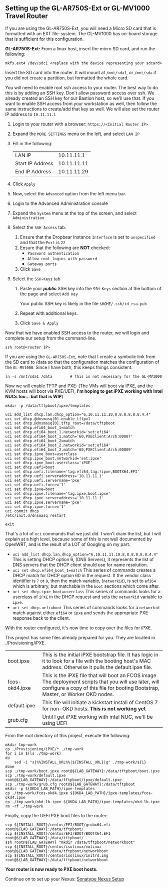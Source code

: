 ## Setting up the GL-AR750S-Ext or GL-MV1000 Travel Router

If you are using the GL-AR750S-Ext, you will need a Micro SD card that is formatted with an EXT file-system.  The GL-MV1000 has on-board storage that is sufficient for this configuration.

__GL-AR750S-Ext:__ From a linux host, insert the micro SD card, and run the following:

    mkfs.ext4 /dev/sdc1 <replace with the device representing your sdcard>

Insert the SD card into the router.  It will mount at `/mnt/sda1`, or `/mnt/sda` if you did not create a partition, but formatted the whole card.

You will need to enable root ssh access to your router.  The best way to do this is by adding an SSH key.  Don't allow password access over ssh.  We already created an SSH key for our Bastion host, so we'll use that.  If you want to enable SSH access from your workstation as well, then follow the same instructions to create/add that key as well.  We will also set the router IP address to `10.11.11.1`

1. Login to your router with a browser: `https://<Initial Router IP>`
1. Expand the `MORE SETTINGS` menu on the left, and select `LAN IP`
1. Fill in the following:

    |||
    |---|---|
    |LAN IP|10.11.11.1|
    |Start IP Address|10.11.11.11|
    |End IP Address|10.11.11.29|

1. Click `Apply`
1. Now, select the `Advanced` option from the left menu bar.
1. Login to the Advanced Administration console
1. Expand the `System` menu at the top of the screen, and select `Administration`
1. Select the `SSH Access` tab.
   1. Ensure that the Dropbear Instance `Interface` is set to `unspecified` and that the `Port` is `22`
   1. Ensure that the following are __NOT__ checked:
      * `Password authentication`
      * `Allow root logins with password`
      * `Gateway ports`
    1. Click `Save`
1. Select the `SSH-Keys` tab
    1. Paste your __*public*__ SSH key into the `SSH-Keys` section at the bottom of the page and select `Add Key`
    
        Your public SSH key is likely in the file `$HOME/.ssh/id_rsa.pub`
    1. Repeat with additional keys.
    1. Click `Save & Apply`

Now that we have enabled SSH access to the router, we will login and complete our setup from the command-line.

    ssh root@<router IP>

If you are using the `GL-AR750S-Ext`, note that I create a symbolic link from the SD card to /data so that the configuration matches the configuration of the `GL-MV1000`.  Since I have both, this keeps things consistent.

    ln -s /mnt/sda1 /data        # This is not necessary for the GL-MV1000

Now we will enable TFTP and PXE: (The VMs will boot via iPXE, and the KVM hosts will boot via PXE/UEFI, __I'm hoping to get iPXE working with Intel NUCs too... but that is WIP__)

    mkdir -p /data/tftpboot/ipxe/templates

    uci add_list dhcp.lan.dhcp_option="6,10.11.11.10,8.8.8.8,8.8.4.4"
    uci set dhcp.@dnsmasq[0].enable_tftp=1
    uci set dhcp.@dnsmasq[0].tftp_root=/data/tftpboot
    uci set dhcp.efi64_boot_1=match
    uci set dhcp.efi64_boot_1.networkid='set:efi64'
    uci set dhcp.efi64_boot_1.match='60,PXEClient:Arch:00007'
    uci set dhcp.efi64_boot_2=match
    uci set dhcp.efi64_boot_2.networkid='set:efi64'
    uci set dhcp.efi64_boot_2.match='60,PXEClient:Arch:00009'
    uci set dhcp.ipxe_boot=userclass
    uci set dhcp.ipxe_boot.networkid='set:ipxe'
    uci set dhcp.ipxe_boot.userclass='iPXE'
    uci set dhcp.uefi=boot
    uci set dhcp.uefi.filename='tag:efi64,tag:!ipxe,BOOTX64.EFI'
    uci set dhcp.uefi.serveraddress='10.11.11.1'
    uci set dhcp.uefi.servername='pxe'
    uci set dhcp.uefi.force='1'
    uci set dhcp.ipxe=boot
    uci set dhcp.ipxe.filename='tag:ipxe,boot.ipxe'
    uci set dhcp.ipxe.serveraddress='10.11.11.1'
    uci set dhcp.ipxe.servername='pxe'
    uci set dhcp.ipxe.force='1'
    uci commit dhcp
    /etc/init.d/dnsmasq restart

    exit

That's a lot of `uci` commands that we just did.  I won't drain the list, but I will explain at a high level, because some of this is not well documented by OpenWRT, and is the result of a LOT of Googling on my part.

* `uci add_list dhcp.lan.dhcp_option="6,10.11.11.10,8.8.8.8,8.8.4.4"`  This is setting DHCP option 6, (DNS Servers), it represents the list of DNS servers that the DHCP client should use for name resolution.
* `uci set dhcp.efi64_boot_1=match`  This series of commands creates a DHCP match for DHCP option 60 in the request.  If the vendor class identifier is `7` or `9`, then the match variable, (`networkid`), is set to `efi64` which is arbitrary, but matchable in the `boot` sections which come after.
* `uci set dhcp.ipxe_boot=userclass`  This series of commands looks for a userclass of `iPXE` in the DHCP request and sets the `networkid` variable to `ipxe`.
* `uci set dhcp.uefi=boot` This series of commands looks for a `networkid` match against either `efi64` or `ipxe` and sends the appropriate PXE response back to the client.

With the router configured, it's now time to copy over the files for iPXE.

This project has some files already prepared for you.  They are located in ./Provisioning/iPXE.

|||
|-|-|
| boot.ipxe | This is the initial iPXE bootstrap file.  It has logic in it to look for a file with the booting host's MAC address.  Otherwise it pulls the default.ipxe file. |
| fcos-okd4.ipxe | This is the iPXE file that will boot an FCOS image.  The deployment scripts that you will use later, will configure a copy of this file for booting Bootstrap, Master, or Worker OKD nodes. |
| default.ipxe | This file will initiate a kickstart install of CentOS 7 for non-OKD hosts. __This is not working yet__ |
| grub.cfg | Until I get iPXE working with intel NUC, we'll be using UEFI |

From the root directory of this project, execute the following:

    mkdir tmp-work
    cp ./Provisioning/iPXE/* ./tmp-work
    for i in $(ls ./tmp-work)
    do
        sed -i "s|%%INSTALL_URL%%|${INSTALL_URL}|g" ./tmp-work/${i}
    done
    scp ./tmp-work/boot.ipxe root@${LAB_GATEWAY}:/data/tftpboot/boot.ipxe
    scp ./tmp-work/default.ipxe root@${LAB_GATEWAY}:/data/tftpboot/ipxe/default.ipxe
    scp ./tmp-work/grub.cfg root@${LAB_GATEWAY}:/data/tftpboot
    mkdir -p ${OKD4_LAB_PATH}/ipxe-templates
    cp ./tmp-work/fcos-okd4.ipxe ${OKD4_LAB_PATH}/ipxe-templates/fcos-okd4.ipxe
    cp ./tmp-work/okd-lb.ipxe ${OKD4_LAB_PATH}/ipxe-templates/okd-lb.ipxe
    rm -rf ./tmp-work

Finally, copy the UEFI PXE boot files to the router:

    scp ${INSTALL_ROOT}/centos/EFI/BOOT/grubx64.efi root@${LAB_GATEWAY}:/data/tftpboot/
    scp ${INSTALL_ROOT}/centos/EFI/BOOT/BOOTX64.EFI root@${LAB_GATEWAY}:/data/tftpboot/
    ssh root@${LAB_GATEWAY} "mkdir /data/tftpboot/networkboot"
    scp ${INSTALL_ROOT}/centos/isolinux/vmlinuz root@${LAB_GATEWAY}:/data/tftpboot/networkboot
    scp ${INSTALL_ROOT}/centos/isolinux/initrd.img root@${LAB_GATEWAY}:/data/tftpboot/networkboot

__Your router is now ready to PXE boot hosts.__

Continue on to set up your Nexus: [Sonatype Nexus Setup](Nexus_Config.md)
